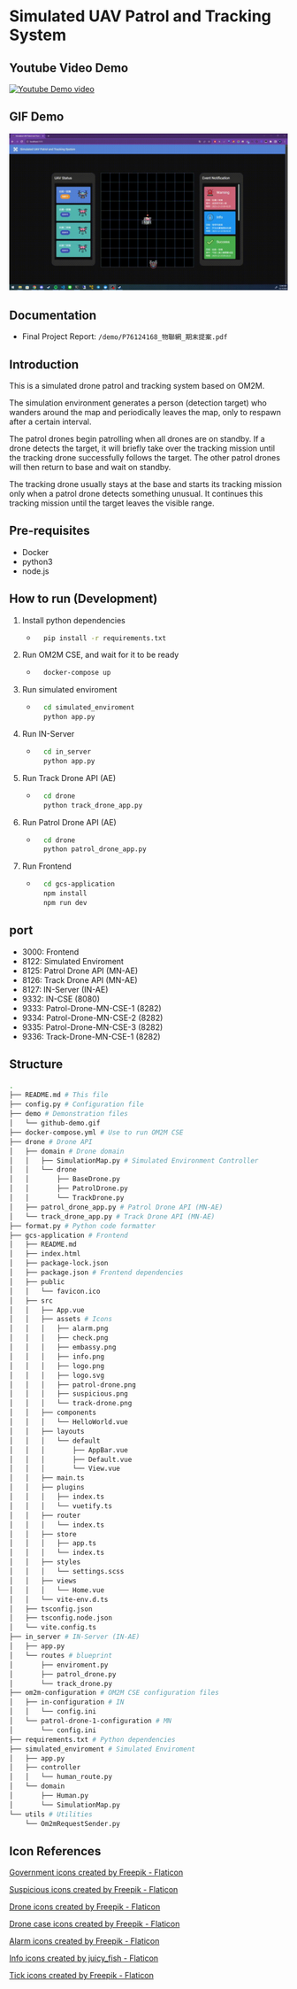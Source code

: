 # Simulated UAV Patrol and Tracking System

## Youtube Video Demo
[![Youtube Demo video](https://img.youtube.com/vi/_HDSsUqiI4Q/0.jpg)](https://www.youtube.com/watch?v=_HDSsUqiI4Q)

## GIF Demo
![Demo GIF](/demo/github-demo.gif)

## Documentation
- Final Project Report: `/demo/P76124168_物聯網_期末提案.pdf`

## Introduction
This is a simulated drone patrol and tracking system based on OM2M.

The simulation environment generates a person (detection target) who wanders around the map and periodically leaves the map, only to respawn after a certain interval.

The patrol drones begin patrolling when all drones are on standby. If a drone detects the target, it will briefly take over the tracking mission until the tracking drone successfully follows the target. The other patrol drones will then return to base and wait on standby.

The tracking drone usually stays at the base and starts its tracking mission only when a patrol drone detects something unusual. It continues this tracking mission until the target leaves the visible range.

## Pre-requisites
- Docker
- python3
- node.js

## How to run (Development)
1.  Install python dependencies 
    - ```bash
        pip install -r requirements.txt
        ```

2. Run OM2M CSE, and wait for it to be ready
    - ```bash
        docker-compose up
        ```

3. Run simulated enviroment
    - ```bash
        cd simulated_enviroment
        python app.py
        ```

4. Run IN-Server
    - ```bash
        cd in_server
        python app.py
        ```

5. Run Track Drone API (AE)
    - ```bash
        cd drone
        python track_drone_app.py
        ```

6. Run Patrol Drone API (AE)
    - ```bash
        cd drone
        python patrol_drone_app.py
        ```

7. Run Frontend
    - ```bash
        cd gcs-application
        npm install
        npm run dev
        ```

## port
- 3000: Frontend
- 8122: Simulated Enviroment
- 8125: Patrol Drone API (MN-AE)
- 8126: Track Drone API (MN-AE)
- 8127: IN-Server (IN-AE)
- 9332: IN-CSE (8080)
- 9333: Patrol-Drone-MN-CSE-1 (8282)
- 9334: Patrol-Drone-MN-CSE-2 (8282)
- 9335: Patrol-Drone-MN-CSE-3 (8282)
- 9336: Track-Drone-MN-CSE-1 (8282)

## Structure
```bash
.
├── README.md # This file
├── config.py # Configuration file
├── demo # Demonstration files
│   └── github-demo.gif
├── docker-compose.yml # Use to run OM2M CSE
├── drone # Drone API
│   ├── domain # Drone domain
│   │   ├── SimulationMap.py # Simulated Environment Controller
│   │   └── drone
│   │       ├── BaseDrone.py
│   │       ├── PatrolDrone.py
│   │       └── TrackDrone.py
│   ├── patrol_drone_app.py # Patrol Drone API (MN-AE)
│   └── track_drone_app.py # Track Drone API (MN-AE)
├── format.py # Python code formatter
├── gcs-application # Frontend
│   ├── README.md
│   ├── index.html
│   ├── package-lock.json
│   ├── package.json # Frontend dependencies
│   ├── public
│   │   └── favicon.ico
│   ├── src
│   │   ├── App.vue
│   │   ├── assets # Icons
│   │   │   ├── alarm.png
│   │   │   ├── check.png
│   │   │   ├── embassy.png
│   │   │   ├── info.png
│   │   │   ├── logo.png
│   │   │   ├── logo.svg
│   │   │   ├── patrol-drone.png
│   │   │   ├── suspicious.png
│   │   │   └── track-drone.png
│   │   ├── components
│   │   │   └── HelloWorld.vue
│   │   ├── layouts
│   │   │   └── default
│   │   │       ├── AppBar.vue
│   │   │       ├── Default.vue
│   │   │       └── View.vue
│   │   ├── main.ts
│   │   ├── plugins
│   │   │   ├── index.ts
│   │   │   └── vuetify.ts
│   │   ├── router
│   │   │   └── index.ts
│   │   ├── store
│   │   │   ├── app.ts
│   │   │   └── index.ts
│   │   ├── styles
│   │   │   └── settings.scss
│   │   ├── views
│   │   │   └── Home.vue
│   │   └── vite-env.d.ts
│   ├── tsconfig.json
│   ├── tsconfig.node.json
│   └── vite.config.ts
├── in_server # IN-Server (IN-AE)
│   ├── app.py
│   └── routes # blueprint
│       ├── enviroment.py
│       ├── patrol_drone.py
│       └── track_drone.py
├── om2m-configuration # OM2M CSE configuration files
│   ├── in-configuration # IN
│   │   └── config.ini
│   └── patrol-drone-1-configuration # MN
│       └── config.ini
├── requirements.txt # Python dependencies
├── simulated_enviroment # Simulated Enviroment
│   ├── app.py
│   ├── controller
│   │   └── human_route.py
│   └── domain
│       ├── Human.py
│       └── SimulationMap.py
└── utils # Utilities
    └── Om2mRequestSender.py
```

## Icon References

<a href="https://www.flaticon.com/free-icons/government" title="government icons">Government icons created by Freepik - Flaticon</a>

<a href="https://www.flaticon.com/free-icons/suspicious" title="suspicious icons">Suspicious icons created by Freepik - Flaticon</a>

<a href="https://www.flaticon.com/free-icons/drone" title="drone icons">Drone icons created by Freepik - Flaticon</a>

<a href="https://www.flaticon.com/free-icons/drone-case" title="drone case icons">Drone case icons created by Freepik - Flaticon</a>

<a href="https://www.flaticon.com/free-icons/alarm" title="alarm icons">Alarm icons created by Freepik - Flaticon</a>

<a href="https://www.flaticon.com/free-icons/info" title="info icons">Info icons created by juicy_fish - Flaticon</a>

<a href="https://www.flaticon.com/free-icons/tick" title="tick icons">Tick icons created by Freepik - Flaticon</a>
